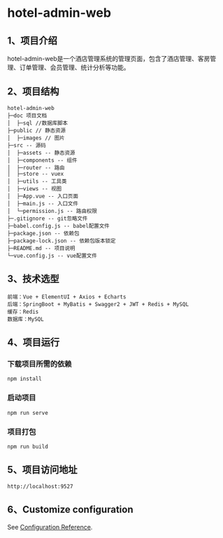 # hotel-admin-web

## 1、项目介绍

hotel-admin-web是一个酒店管理系统的管理页面，包含了酒店管理、客房管理、订单管理、会员管理、统计分析等功能。

## 2、项目结构
```
hotel-admin-web
├─doc 项目文档
│  ├─sql //数据库脚本
├─public // 静态资源
│  ├─images // 图片
├─src -- 源码
│  ├─assets -- 静态资源
│  ├─components -- 组件
│  ├─router -- 路由
│  ├─store -- vuex
│  ├─utils -- 工具类
│  ├─views -- 视图
│  ├─App.vue -- 入口页面
│  ├─main.js -- 入口文件
│  └─permission.js -- 路由权限
├─.gitignore -- git忽略文件
├─babel.config.js -- babel配置文件
├─package.json -- 依赖包
├─package-lock.json -- 依赖包版本锁定
├─README.md -- 项目说明
└─vue.config.js -- vue配置文件
```

## 3、技术选型
```
前端：Vue + ElementUI + Axios + Echarts
后端：SpringBoot + MyBatis + Swagger2 + JWT + Redis + MySQL
缓存：Redis
数据库：MySQL
```

## 4、项目运行
### 下载项目所需的依赖
```
npm install
```

### 启动项目
```
npm run serve
```

### 项目打包
```
npm run build
```

## 5、项目访问地址
```
http://localhost:9527
```

## 6、Customize configuration
See [Configuration Reference](https://cli.vuejs.org/config/).
